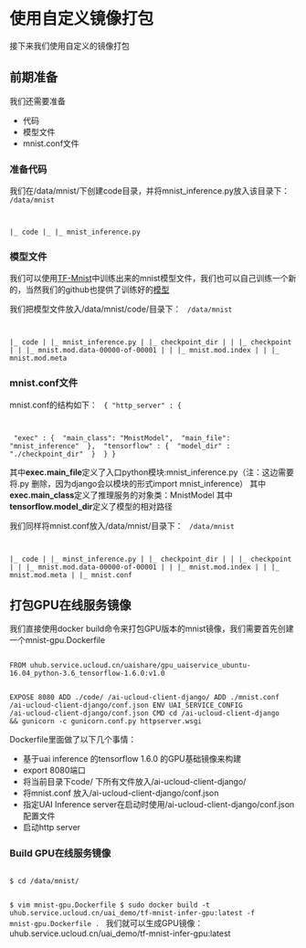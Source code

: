 

# 使用自定义镜像打包
接下来我们使用自定义的镜像打包

## 前期准备
我们还需要准备

  * 代码
  * 模型文件
  * mnist.conf文件

### 准备代码
我们在/data/mnist/下创建code目录，并将mnist\_inference.py放入该目录下：
<code>
/data/mnist

|_ code
|_ |_ mnist_inference.py
</code>

### 模型文件
我们可以使用[TF-Mnist](uai-train/set-up/tf-mnist)中训练出来的mnist模型文件，我们也可以自己训练一个新的，当然我们的github也提供了训练好的[模型](https://github.com/ucloud/uai-sdk/tree/master/examples/tensorflow/inference/mnist_1.1/checkpoint_dir)

我们把模型文件放入/data/mnist/code/目录下：
<code>
/data/mnist

|_ code
|  |_ mnist_inference.py
|  |_ checkpoint_dir
|  |  |_ checkpoint
|  |  |_ mnist.mod.data-00000-of-00001
|  |  |_ mnist.mod.index
|  |  |_ mnist.mod.meta
</code>

### mnist.conf文件
mnist.conf的结构如下：
<code>
{
    "http_server" : {

​        "exec" : {
​            "main_class": "MnistModel",
​            "main_file": "mnist_inference"
​        },
​        "tensorflow" : {
​            "model_dir" : "./checkpoint_dir"
​        }
​    }
}
</code>

其中**exec.main\_file**定义了入口python模块:mnist\_inference.py（注：这边需要将.py 删除，因为django会以模块的形式import mnist\_inference）
其中**exec.main\_class**定义了推理服务的对象类：MnistModel 
其中**tensorflow.model\_dir**定义了模型的相对路径 

我们同样将mnist.conf放入/data/mnist/目录下：
<code>
/data/mnist

|_ code
|  |_ minst_inference.py
|  |_ checkpoint_dir
|  |  |_ checkpoint
|  |  |_ mnist.mod.data-00000-of-00001
|  |  |_ mnist.mod.index
|  |  |_ mnist.mod.meta
|  |_ mnist.conf
</code>

## 打包GPU在线服务镜像
我们直接使用docker build命令来打包GPU版本的mnist镜像，我们需要首先创建一个mnist-gpu.Dockerfile

<code>
FROM uhub.service.ucloud.cn/uaishare/gpu_uaiservice_ubuntu-16.04_python-3.6_tensorflow-1.6.0:v1.0

EXPOSE 8080
ADD ./code/ /ai-ucloud-client-django/
ADD ./mnist.conf  /ai-ucloud-client-django/conf.json
ENV UAI_SERVICE_CONFIG /ai-ucloud-client-django/conf.json
CMD cd /ai-ucloud-client-django && gunicorn -c gunicorn.conf.py httpserver.wsgi
</code>

Dockerfile里面做了以下几个事情：
  - 基于uai inference 的tensorflow 1.6.0 的GPU基础镜像来构建
  - export 8080端口
  - 将当前目录下code/ 下所有文件放入/ai-ucloud-client-django/
  - 将mnist.conf  放入/ai-ucloud-client-django/conf.json
  - 指定UAI Inference server在启动时使用/ai-ucloud-client-django/conf.json 配置文件
  - 启动http server

### Build GPU在线服务镜像
<code>
$ cd /data/mnist/

$ vim mnist-gpu.Dockerfile
$ sudo docker build -t uhub.service.ucloud.cn/uai_demo/tf-mnist-infer-gpu:latest -f mnist-gpu.Dockerfile .
</code>
我们就可以生成GPU镜像：uhub.service.ucloud.cn/uai_demo/tf-mnist-infer-gpu:latest

